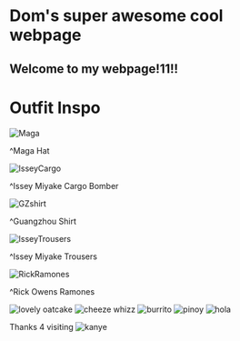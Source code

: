 # Dom's super awesome cool webpage
## Welcome to my webpage!11!!
# Outfit Inspo

![Maga](https://m.media-amazon.com/images/I/41ZKJgIkzHL._AC_.jpg)

^Maga Hat

![IsseyCargo](https://cdn.fs.grailed.com/api/file/r0voa0S6SUiMwyy5XD4A)

^Issey Miyake Cargo Bomber

![GZshirt](https://m.media-amazon.com/images/I/A13usaonutL._CLa%7C2140%2C2000%7C618rw1Jh1KL.png%7C0%2C0%2C2140%2C2000%2B0.0%2C0.0%2C2140.0%2C2000.0_AC_UX522_.png)

^Guangzhou Shirt

![IsseyTrousers](https://cdna.lystit.com/photos/selfridges/48bd1973/issey-miyake-homme-plisse-15-Balloon-Loose-fit-Pleated-Trousers.jpeg)

^Issey Miyake Trousers

![RickRamones](https://d2h1pu99sxkfvn.cloudfront.net/b0/8323480/510551220_KDTef7I3AN/P0.jpg)

^Rick Owens Ramones

![lovely oatcake](https://timetocookonline.files.wordpress.com/2016/12/staffsoatcakes.jpg)
![cheeze whizz](https://i.postimg.cc/kDm2ms9p/533-E8-C2-B-D1-C6-48-AD-93-FF-C658-F763051-F.jpg)
![burrito](https://i.postimg.cc/6TWBcmBt/IMG-0288.jpg)
![pinoy](https://i.ibb.co/KzKkhHq/IMG-3879.jpg)
![hola](https://i.ibb.co/cyfGbzh/IMG-4054.jpg)

Thanks 4 visiting
![kanye](https://i.ytimg.com/vi/AEcmLCEk_iw/maxresdefault.jpg)
